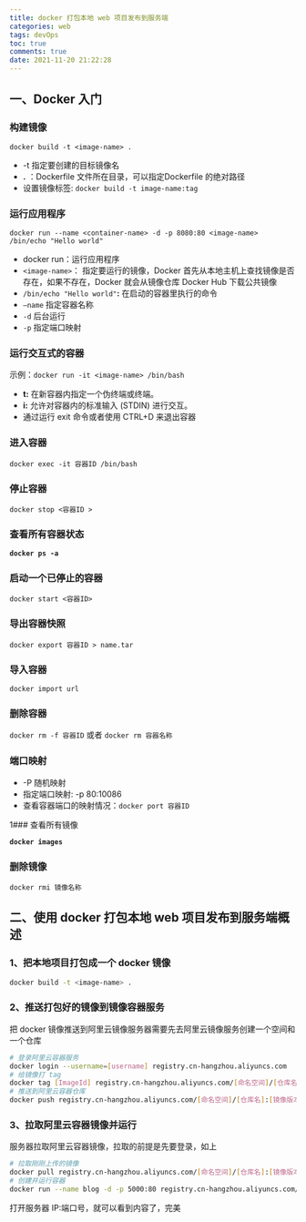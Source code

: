 ```yaml
---
title: docker 打包本地 web 项目发布到服务端
categories: web
tags: devOps
toc: true
comments: true
date: 2021-11-20 21:22:28
---
```

## 一、Docker 入门

### 构建镜像

`docker build -t <image-name> .`

- -t 指定要创建的目标镜像名
- **.** ：Dockerfile 文件所在目录，可以指定Dockerfile 的绝对路径
- 设置镜像标签: `docker build -t image-name:tag`

### 运行应用程序

`docker run --name <container-name> -d -p 8080:80 <image-name> /bin/echo "Hello world"`

- docker run：运行应用程序
- `<image-name>`： 指定要运行的镜像，Docker 首先从本地主机上查找镜像是否存在，如果不存在，Docker 就会从镜像仓库 Docker Hub 下载公共镜像
- `/bin/echo "Hello world"`**:** 在启动的容器里执行的命令
- `—name` 指定容器名称
- `-d` 后台运行
- `-p` 指定端口映射

### 运行交互式的容器

示例：`docker run -it <image-name> /bin/bash`

- **t:** 在新容器内指定一个伪终端或终端。
- **i:** 允许对容器内的标准输入 (STDIN) 进行交互。
- 通过运行 exit 命令或者使用 CTRL+D 来退出容器

### 进入容器

`docker exec -it 容器ID /bin/bash`

### 停止容器

`docker stop <容器ID >`

### 查看所有容器状态

**`docker ps -a`**

### 启动一个已停止的容器

`docker start <容器ID>`

### 导出容器快照

`docker export 容器ID > name.tar`

### 导入容器

`docker import url`

### 删除容器

`docker rm -f 容器ID` 或者 `docker rm 容器名称`

### 端口映射

- -P 随机映射
- 指定端口映射: -p 80:10086
- 查看容器端口的映射情况：`docker port 容器ID`

1### 查看所有镜像

**`docker images`**

### 删除镜像

`docker rmi 镜像名称`

## 二、使用 docker 打包本地 web 项目发布到服务端概述

### 1、把本地项目打包成一个 docker 镜像

```bash
docker build -t <image-name> .
```

### 2、推送打包好的镜像到镜像容器服务

把 docker 镜像推送到阿里云镜像服务器需要先去阿里云镜像服务创建一个空间和一个仓库

```bash
# 登录阿里云容器服务
docker login --username=[username] registry.cn-hangzhou.aliyuncs.com
# 给镜像打 tag
docker tag [ImageId] registry.cn-hangzhou.aliyuncs.com/[命名空间]/[仓库名]:[镜像版本号]
# 推送到阿里云容器仓库
docker push registry.cn-hangzhou.aliyuncs.com/[命名空间]/[仓库名]:[镜像版本号]
```

### 3、拉取阿里云容器镜像并运行

服务器拉取阿里云容器镜像，拉取的前提是先要登录，如上

```bash
# 拉取刚刚上传的镜像
docker pull registry.cn-hangzhou.aliyuncs.com/[命名空间]/[仓库名]:[镜像版本号]
# 创建并运行容器
docker run --name blog -d -p 5000:80 registry.cn-hangzhou.aliyuncs.com/命名空间]/[仓库名]:[镜像版本号]
```

打开服务器 IP:端口号，就可以看到内容了，完美
